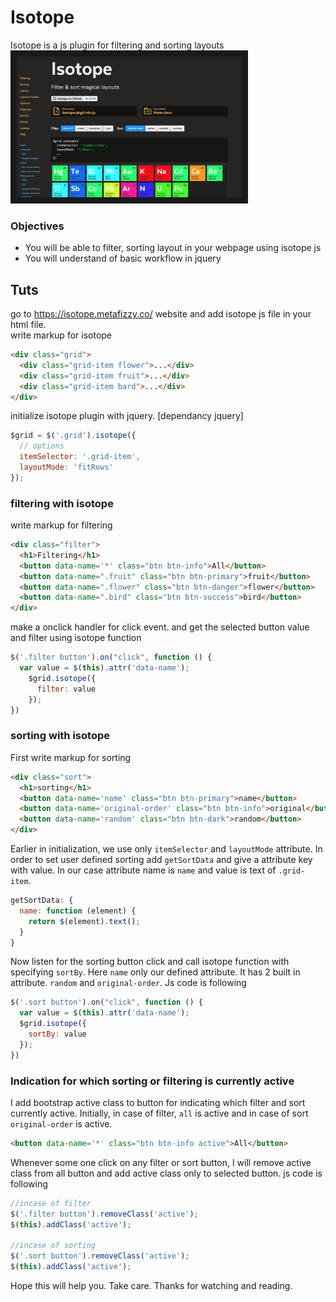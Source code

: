 # Isotope
Isotope is a js plugin for filtering and sorting layouts            
<a href="https://www.youtube.com/watch?v=ZfhVm7XPkXk&t" target="_blank"><img src="https://raw.githubusercontent.com/polodev/youtube-isotope-filtering-sorting/master/thumbnail.png"
alt="isotope js plugin tutorial | How to use isotope js in your html web page for filtering and sorting" width="360" border="10" /></a>        
### Objectives
* You will be able to filter, sorting layout in your webpage using isotope js
* You will understand of basic workflow in jquery


## Tuts
go to https://isotope.metafizzy.co/ website and add isotope js file in your html file.   
write markup for isotope
~~~html
<div class="grid">
  <div class="grid-item flower">...</div>
  <div class="grid-item fruit">...</div>
  <div class="grid-item bard">...</div>
</div>
~~~

initialize isotope plugin with jquery. [dependancy jquery]
~~~js
$grid = $('.grid').isotope({
  // options
  itemSelector: '.grid-item',
  layoutMode: 'fitRows'
});
~~~
### filtering with isotope
write markup for filtering 
~~~html
<div class="filter">
  <h1>Filtering</h1>
  <button data-name='*' class="btn btn-info">All</button>
  <button data-name=".fruit" class="btn btn-primary">fruit</button>
  <button data-name=".flower" class="btn btn-danger">flower</button>
  <button data-name=".bird" class="btn btn-success">bird</button>
</div>
~~~
make a onclick handler for click event. and get the selected button value and filter using isotope function
~~~js
$('.filter button').on("click", function () {
  var value = $(this).attr('data-name');
    $grid.isotope({
      filter: value
    });
})
~~~

### sorting with isotope
First write markup for sorting
~~~html
<div class="sort">
  <h1>sorting</h1>
  <button data-name='name' class="btn btn-primary">name</button>
  <button data-name='original-order' class="btn btn-info">original</button>
  <button data-name='random' class="btn btn-dark">random</button>
</div>
~~~
Earlier in initialization, we use only `itemSelector` and `layoutMode` attribute. In order to set user defined sorting add  `getSortData` and give a attribute key with value. In our case attribute name is `name` and value is text of `.grid-item`.
~~~js
getSortData: {
  name: function (element) {
    return $(element).text();
  }
}
~~~
Now listen for the sorting button click and call isotope function with specifying `sortBy`. Here `name` only our defined attribute. It has 2 built in attribute. `random` and `original-order`. Js code is following
~~~js
$('.sort button').on("click", function () {
  var value = $(this).attr('data-name');
  $grid.isotope({
    sortBy: value
  });
})
~~~

### Indication for which sorting or filtering is currently active
I add bootstrap active class to button for indicating which filter and sort currently active. Initially, in case of filter, `all` is active and in case of sort `original-order` is active.
~~~html
<button data-name='*' class="btn btn-info active">All</button>
~~~
Whenever some one click on any filter or sort button, I will remove active class from all button and add active class only to selected button. js code is following


~~~js
//incase of filter
$('.filter button').removeClass('active');
$(this).addClass('active');

//incase of sorting
$('.sort button').removeClass('active');
$(this).addClass('active');
~~~

Hope this will help you. Take care. Thanks for watching and reading.



